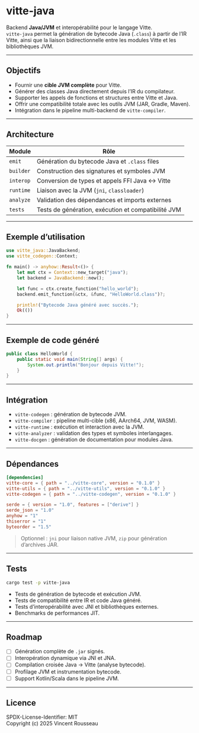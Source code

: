 

# vitte-java

Backend **Java/JVM** et interopérabilité pour le langage Vitte.  
`vitte-java` permet la génération de bytecode Java (`.class`) à partir de l’IR Vitte, ainsi que la liaison bidirectionnelle entre les modules Vitte et les bibliothèques JVM.

---

## Objectifs

- Fournir une **cible JVM complète** pour Vitte.  
- Générer des classes Java directement depuis l’IR du compilateur.  
- Supporter les appels de fonctions et structures entre Vitte et Java.  
- Offrir une compatibilité totale avec les outils JVM (JAR, Gradle, Maven).  
- Intégration dans le pipeline multi-backend de `vitte-compiler`.

---

## Architecture

| Module        | Rôle |
|---------------|------|
| `emit`        | Génération du bytecode Java et `.class` files |
| `builder`     | Construction des signatures et symboles JVM |
| `interop`     | Conversion de types et appels FFI Java ↔ Vitte |
| `runtime`     | Liaison avec la JVM (`jni`, `classloader`) |
| `analyze`     | Validation des dépendances et imports externes |
| `tests`       | Tests de génération, exécution et compatibilité JVM |

---

## Exemple d’utilisation

```rust
use vitte_java::JavaBackend;
use vitte_codegen::Context;

fn main() -> anyhow::Result<()> {
    let mut ctx = Context::new_target("java");
    let backend = JavaBackend::new();

    let func = ctx.create_function("hello_world");
    backend.emit_function(&ctx, &func, "HelloWorld.class")?;

    println!("Bytecode Java généré avec succès.");
    Ok(())
}
```

---

## Exemple de code généré

```java
public class HelloWorld {
    public static void main(String[] args) {
        System.out.println("Bonjour depuis Vitte!");
    }
}
```

---

## Intégration

- `vitte-codegen` : génération de bytecode JVM.  
- `vitte-compiler` : pipeline multi-cible (x86, AArch64, JVM, WASM).  
- `vitte-runtime` : exécution et interaction avec la JVM.  
- `vitte-analyzer` : validation des types et symboles interlangages.  
- `vitte-docgen` : génération de documentation pour modules Java.

---

## Dépendances

```toml
[dependencies]
vitte-core = { path = "../vitte-core", version = "0.1.0" }
vitte-utils = { path = "../vitte-utils", version = "0.1.0" }
vitte-codegen = { path = "../vitte-codegen", version = "0.1.0" }

serde = { version = "1.0", features = ["derive"] }
serde_json = "1.0"
anyhow = "1"
thiserror = "1"
byteorder = "1.5"
``` 

> Optionnel : `jni` pour liaison native JVM, `zip` pour génération d’archives JAR.

---

## Tests

```bash
cargo test -p vitte-java
```

- Tests de génération de bytecode et exécution JVM.  
- Tests de compatibilité entre IR et code Java généré.  
- Tests d’interopérabilité avec JNI et bibliothèques externes.  
- Benchmarks de performances JIT.

---

## Roadmap

- [ ] Génération complète de `.jar` signés.  
- [ ] Interopération dynamique via JNI et JNA.  
- [ ] Compilation croisée Java → Vitte (analyse bytecode).  
- [ ] Profilage JVM et instrumentation bytecode.  
- [ ] Support Kotlin/Scala dans le pipeline JVM.

---

## Licence

SPDX-License-Identifier: MIT  
Copyright (c) 2025 Vincent Rousseau